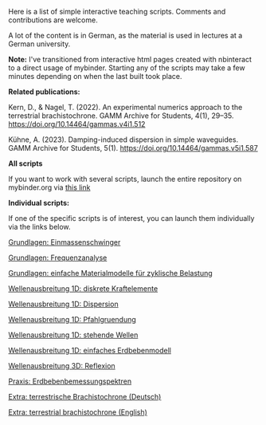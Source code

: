 Here is a list of simple interactive teaching scripts. Comments and contributions are welcome.

A lot of the content is in German, as the material is used in lectures at a German university.

**Note:** I've transitioned from interactive html pages created with nbinteract to a direct usage of mybinder. Starting any of the scripts may take a few minutes depending on when the last built took place.

**Related publications:**

Kern, D., & Nagel, T. (2022). An experimental numerics approach to the terrestrial brachistochrone. GAMM Archive for Students, 4(1), 29–35. https://doi.org/10.14464/gammas.v4i1.512

Kühne, A. (2023). Damping-induced dispersion in simple waveguides. GAMM Archive for Students, 5(1). https://doi.org/10.14464/gammas.v5i1.587


**All scripts**

If you want to work with several scripts, launch the entire repository on mybinder.org via [this link](https://mybinder.org/v2/gh/nagelt/soil_dynamics/HEAD)


**Individual scripts:**

If one of the specific scripts is of interest, you can launch them individually via the links below.


[Grundlagen: Einmassenschwinger](https://mybinder.org/v2/gh/nagelt/soil_dynamics/HEAD?labpath=basics_single_mass_oscillator.ipynb)

[Grundlagen: Frequenzanalyse](https://mybinder.org/v2/gh/nagelt/soil_dynamics/HEAD?labpath=basics_frequency_analysis.ipynb)

[Grundlagen: einfache Materialmodelle für zyklische Belastung](https://mybinder.org/v2/gh/nagelt/soil_dynamics/HEAD?labpath=basics_soil_model.ipynb)

[Wellenausbreitung 1D: diskrete Kraftelemente](https://mybinder.org/v2/gh/nagelt/soil_dynamics/HEAD?labpath=wave1d_discrete_elements.ipynb)

[Wellenausbreitung 1D: Dispersion](https://mybinder.org/v2/gh/nagelt/soil_dynamics/HEAD?labpath=wave1d_dispersion.ipynb)

[Wellenausbreitung 1D: Pfahlgruendung](https://mybinder.org/v2/gh/nagelt/soil_dynamics/HEAD?labpath=wave1d_pile.ipynb)

[Wellenausbreitung 1D: stehende Wellen](https://mybinder.org/v2/gh/nagelt/soil_dynamics/HEAD?labpath=wave1d_resonant_column.ipynb)

[Wellenausbreitung 1D: einfaches Erdbebenmodell](https://mybinder.org/v2/gh/nagelt/soil_dynamics/HEAD?labpath=wave1d_earthquake.ipynb)

[Wellenausbreitung 3D: Reflexion](https://mybinder.org/v2/gh/nagelt/soil_dynamics/HEAD?labpath=wave3d_reflection.ipynb)

[Praxis: Erdbebenbemessungspektren](https://mybinder.org/v2/gh/nagelt/soil_dynamics/HEAD?labpath=applications_elastic_response_spectrum.ipynb)

[Extra: terrestrische Brachistochrone (Deutsch)](https://mybinder.org/v2/gh/nagelt/soil_dynamics/HEAD?labpath=extra_terrestrial_brachistochrone.ipynb)

[Extra: terrestrial brachistochrone (English)](https://mybinder.org/v2/gh/nagelt/soil_dynamics/HEAD?labpath=extra_terrestrial_brachistochrone_en.ipynb)
